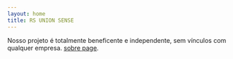 ```yaml
---
layout: home
title: RS UNION SENSE
---
```


Nosso projeto é totalmente beneficente e independente, sem vínculos com qualquer empresa. [sobre page](/sobre).
